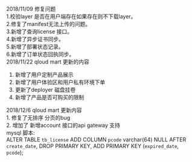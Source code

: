 2018/11/09 修复问题<br>
1.校验layer 是否在用户端存在如果存在则不下载layer。<br>
2.修复了manifest无法上传的问题。<br>
3.新增了查询license 接口。<br>
4.新增了异步证书同步。<br>
5.新增了部署状态记录。<br>
6.新增了订单状态回执同步。<br>
2018/11/22 qloud mart 更新的内容
   1. 新增了用户定制产品展示
   2. 新增了用户体验区和用户私有环境下单
   3. 更新了deployer 磁盘挂卷
   4. 新增了产品是否可购买的限制<br>
   
2018/12/6 qloud mart 更新内容<br>
    1. 修复了无排序 分页的bug <br>
    2. 增加了 新增account 接口的api gateway 支持 <br>
 mysql 脚本:<br>
    ALTER TABLE `tb_license`
    ADD COLUMN `pcode`  varchar(64) NULL AFTER `create_date`,
    DROP PRIMARY KEY,
    ADD PRIMARY KEY (`expired_date`, `pcode`);
    
    